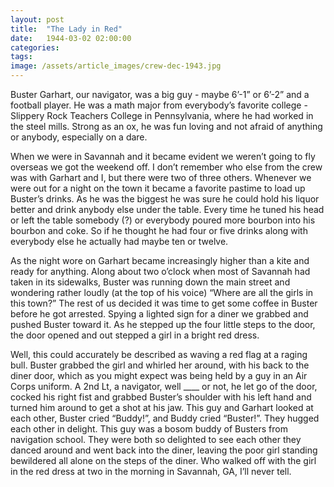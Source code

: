 ```yaml
---
layout: post
title:  "The Lady in Red"
date:   1944-03-02 02:00:00
categories:
tags: 
image: /assets/article_images/crew-dec-1943.jpg
---
```

Buster Garhart, our navigator, was a big guy - maybe 6’-1” or 6’-2” and a football player. He was a math major from everybody’s favorite college - Slippery Rock Teachers College in Pennsylvania, where he had worked in the steel mills. Strong as an ox, he was fun loving and not afraid of anything or anybody, especially on a dare.

When we were in Savannah and it became evident we weren’t going to fly overseas we got the weekend off. I don’t remember who else from the crew was with Garhart and I, but there were two of three others. Whenever we were out for a night on the town it became a favorite pastime to load up Buster’s drinks. As he was the biggest he was sure he could hold his liquor better and drink anybody else under the table. Every time he tuned his head or left the table somebody (?) or everybody poured more bourbon into his bourbon and coke. So if he thought he had four or five drinks along with everybody else he actually had maybe ten or twelve.

As the night wore on Garhart became increasingly higher than a kite and ready for anything. Along about two o’clock when most of Savannah had taken in its sidewalks, Buster was running down the main street and wondering rather loudly (at the top of his voice) “Where are all the girls in this town?” The rest of us decided it was time to get some coffee in Buster before he got arrested. Spying a lighted sign for a diner we grabbed and pushed Buster toward it. As he stepped up the four little steps to the door, the door opened and out stepped a girl in a bright red dress.

Well, this could accurately be described as waving a red flag at a raging bull. Buster grabbed the girl and whirled her around, with his back to the diner door, which as you might expect was being held by a guy in an Air Corps uniform. A 2nd Lt, a navigator, well ____ or not, he let go of the door, cocked his right fist and grabbed Buster’s shoulder with his left hand and turned him around to get a shot at his jaw. This guy and Garhart looked at each other, Buster cried “Buddy!”, and Buddy cried “Buster!”. They hugged each other in delight. This guy was a bosom buddy of Busters from navigation school. They were both so delighted to see each other they danced around and went back into the diner, leaving the poor girl standing bewildered all alone on the steps of the diner. Who walked off with the girl in the red dress at two in the morning in Savannah, GA, I’ll never tell.
